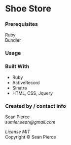 # Shoe Store

<!--PROJECT DESCRIPTION HERE-->

### Prerequisites

Ruby  
Bundler  


### Usage


### Built With

* Ruby
* ActiveRecord
* Sinatra
* HTML, CSS, Jquery

### Created by / contact info
Sean Pierce  
_sumler.sean@gmail.com_

_License MIT_  
Copyright &copy; Sean Pierce
